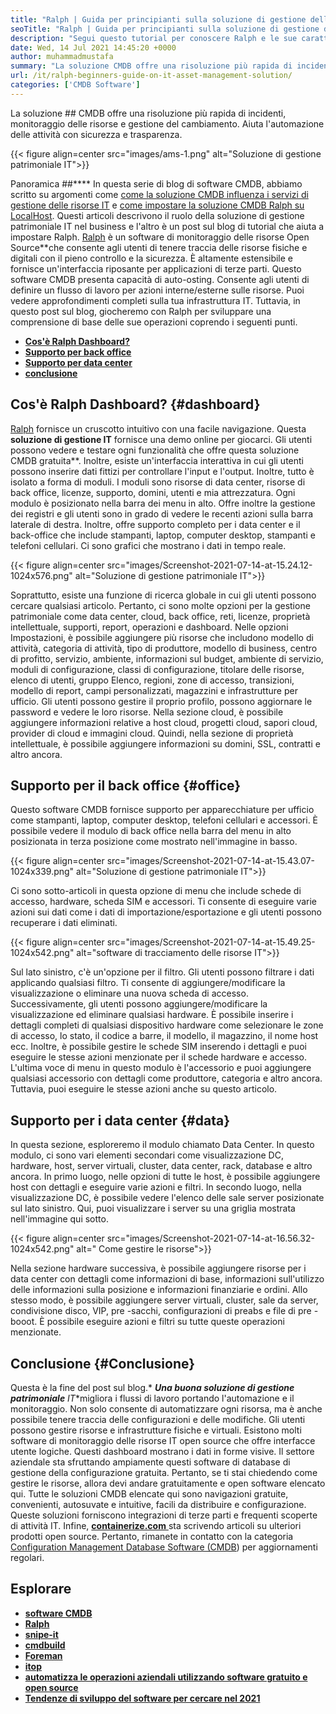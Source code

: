 ```yaml
---
title: "Ralph | Guida per principianti sulla soluzione di gestione delle risorse IT" 
seoTitle: "Ralph | Guida per principianti sulla soluzione di gestione delle risorse IT" 
description: "Segui questo tutorial per conoscere Ralph e le sue caratteristiche. Ralph è una soluzione di gestione patrimoniale IT open source che offre API REST, tracciamento delle risorse e altro ancora." 
date: Wed, 14 Jul 2021 14:45:20 +0000
author: muhammadmustafa
summary: "La soluzione CMDB offre una risoluzione più rapida di incidenti, monitoraggio delle attività e gestione del cambiamento. Aiuta l'automazione delle attività con sicurezza e trasparenza." 
url: /it/ralph-beginners-guide-on-it-asset-management-solution/
categories: ['CMDB Software']
---
```


La soluzione ## CMDB offre una risoluzione più rapida di incidenti, monitoraggio delle risorse e gestione del cambiamento. Aiuta l'automazione delle attività con sicurezza e trasparenza.

{{< figure align=center src="images/ams-1.png" alt="Soluzione di gestione patrimoniale IT">}}


Panoramica ##****
In questa serie di blog di software CMDB, abbiamo scritto su argomenti come [come la soluzione CMDB influenza i servizi di gestione delle risorse IT][1] e [come impostare la soluzione CMDB Ralph su LocalHost][2]. Questi articoli descrivono il ruolo della soluzione di gestione patrimoniale IT nel business e l'altro è un post sul blog di tutorial che aiuta a impostare Ralph. [Ralph][3] è un software di monitoraggio delle risorse Open Source**che consente agli utenti di tenere traccia delle risorse fisiche e digitali con il pieno controllo e la sicurezza. È altamente estensibile e fornisce un'interfaccia riposante per applicazioni di terze parti. Questo software CMDB presenta capacità di auto-osting. Consente agli utenti di definire un flusso di lavoro per azioni interne/esterne sulle risorse. Puoi vedere approfondimenti completi sulla tua infrastruttura IT. Tuttavia, in questo post sul blog, giocheremo con Ralph per sviluppare una comprensione di base delle sue operazioni coprendo i seguenti punti.
* **[Cos'è Ralph Dashboard?][4]** 
* [ **Supporto per back office** ][5]
* **[Supporto per data center][6]** 
* [ **conclusione** ][7]

## Cos'è Ralph Dashboard? {#dashboard}

[Ralph][3] fornisce un cruscotto intuitivo con una facile navigazione. Questa **soluzione di gestione IT** fornisce una demo online per giocarci. Gli utenti possono vedere e testare ogni funzionalità che offre questa soluzione CMDB gratuita**. Inoltre, esiste un'interfaccia interattiva in cui gli utenti possono inserire dati fittizi per controllare l'input e l'output. Inoltre, tutto è isolato a forma di moduli. I moduli sono risorse di data center, risorse di back office, licenze, supporto, domini, utenti e mia attrezzatura. Ogni modulo è posizionato nella barra dei menu in alto. Offre inoltre la gestione dei registri e gli utenti sono in grado di vedere le recenti azioni sulla barra laterale di destra. Inoltre, offre supporto completo per i data center e il back-office che include stampanti, laptop, computer desktop, stampanti e telefoni cellulari. Ci sono grafici che mostrano i dati in tempo reale.

{{< figure align=center src="images/Screenshot-2021-07-14-at-15.24.12-1024x576.png" alt="Soluzione di gestione patrimoniale IT">}}

Soprattutto, esiste una funzione di ricerca globale in cui gli utenti possono cercare qualsiasi articolo. Pertanto, ci sono molte opzioni per la gestione patrimoniale come data center, cloud, back office, reti, licenze, proprietà intellettuale, supporti, report, operazioni e dashboard. Nelle opzioni Impostazioni, è possibile aggiungere più risorse che includono modello di attività, categoria di attività, tipo di produttore, modello di business, centro di profitto, servizio, ambiente, informazioni sul budget, ambiente di servizio, moduli di configurazione, classi di configurazione, titolare delle risorse, elenco di utenti, gruppo Elenco, regioni, zone di accesso, transizioni, modello di report, campi personalizzati, magazzini e infrastrutture per ufficio. Gli utenti possono gestire il proprio profilo, possono aggiornare le password e vedere le loro risorse. Nella sezione cloud, è possibile aggiungere informazioni relative a host cloud, progetti cloud, sapori cloud, provider di cloud e immagini cloud. Quindi, nella sezione di proprietà intellettuale, è possibile aggiungere informazioni su domini, SSL, contratti e altro ancora.

## Supporto per il back office {#office}

Questo software CMDB fornisce supporto per apparecchiature per ufficio come stampanti, laptop, computer desktop, telefoni cellulari e accessori. È possibile vedere il modulo di back office nella barra del menu in alto posizionata in terza posizione come mostrato nell'immagine in basso.

{{< figure align=center src="images/Screenshot-2021-07-14-at-15.43.07-1024x339.png" alt="Soluzione di gestione patrimoniale IT">}}

Ci sono sotto-articoli in questa opzione di menu che include schede di accesso, hardware, scheda SIM e accessori. Ti consente di eseguire varie azioni sui dati come i dati di importazione/esportazione e gli utenti possono recuperare i dati eliminati.

{{< figure align=center src="images/Screenshot-2021-07-14-at-15.49.25-1024x542.png" alt="software di tracciamento delle risorse IT">}}

Sul lato sinistro, c'è un'opzione per il filtro. Gli utenti possono filtrare i dati applicando qualsiasi filtro. Ti consente di aggiungere/modificare la visualizzazione o eliminare una nuova scheda di accesso. Successivamente, gli utenti possono aggiungere/modificare la visualizzazione ed eliminare qualsiasi hardware. È possibile inserire i dettagli completi di qualsiasi dispositivo hardware come selezionare le zone di accesso, lo stato, il codice a barre, il modello, il magazzino, il nome host ecc. Inoltre, è possibile gestire le schede SIM inserendo i dettagli e puoi eseguire le stesse azioni menzionate per il schede hardware e accesso. L'ultima voce di menu in questo modulo è l'accessorio e puoi aggiungere qualsiasi accessorio con dettagli come produttore, categoria e altro ancora. Tuttavia, puoi eseguire le stesse azioni anche su questo articolo.

## Supporto per i data center {#data}

In questa sezione, esploreremo il modulo chiamato Data Center. In questo modulo, ci sono vari elementi secondari come visualizzazione DC, hardware, host, server virtuali, cluster, data center, rack, database e altro ancora. In primo luogo, nelle opzioni di tutte le host, è possibile aggiungere host con dettagli e eseguire varie azioni e filtri. In secondo luogo, nella visualizzazione DC, è possibile vedere l'elenco delle sale server posizionate sul lato sinistro. Qui, puoi visualizzare i server su una griglia mostrata nell'immagine qui sotto.

{{< figure align=center src="images/Screenshot-2021-07-14-at-16.56.32-1024x542.png" alt=" Come gestire le risorse">}}

Nella sezione hardware successiva, è possibile aggiungere risorse per i data center con dettagli come informazioni di base, informazioni sull'utilizzo delle informazioni sulla posizione e informazioni finanziarie e ordini. Allo stesso modo, è possibile aggiungere server virtuali, cluster, sale da server, condivisione disco, VIP, pre -sacchi, configurazioni di preabs e file di pre -booot. È possibile eseguire azioni e filtri su tutte queste operazioni menzionate.

## Conclusione {#Conclusione}

Questa è la fine del post sul blog.* ***Una buona soluzione di gestione patrimoniale** IT**migliora i flussi di lavoro portando l'automazione e il monitoraggio. Non solo consente di automatizzare ogni risorsa, ma è anche possibile tenere traccia delle configurazioni e delle modifiche. Gli utenti possono gestire risorse e infrastrutture fisiche e virtuali. Esistono molti software di monitoraggio delle risorse IT open source che offre interfacce utente logiche. Questi dashboard mostrano i dati in forme visive. Il settore aziendale sta sfruttando ampiamente questi software di database di gestione della configurazione gratuita. Pertanto, se ti stai chiedendo come gestire le risorse, allora devi andare gratuitamente e open software elencato qui. Tutte le soluzioni CMDB elencate qui sono navigazioni gratuite, convenienti, autosuvate e intuitive, facili da distribuire e configurazione. Queste soluzioni forniscono integrazioni di terze parti e frequenti scoperte di attività IT.
Infine, [ **containerize.com** ][8] sta scrivendo articoli su ulteriori prodotti open source. Pertanto, rimanete in contatto con la categoria [Configuration Management Database Software (CMDB][9]) per aggiornamenti regolari.

## Esplorare
* **[software CMDB][9]** 
* **[Ralph][3]** 
* [ **snipe-it** ][10]
* [ **cmdbuild** ][11]
* **[Foreman][12]** 
* **[itop][13]** 
* [ **automatizza le operazioni aziendali utilizzando software gratuito e open source** ][14]
* **[Tendenze di sviluppo del software per cercare nel 2021][15]** 



[1]: https://blog.containerize.com/cmdb-software/how-cmdb-solution-influences-it-asset-management-services/
[2]: https://blog.containerize.com/cmdb-software/how-to-set-up-cmdb-solution-ralph-on-localhost/
[3]: https://products.containerize.com/cmdb-software/ralph/
[4]: #dashboard
[5]: #office
[6]: #data
[7]: #Conclusion
[8]: https://www.containerize.com/
[9]: https://products.containerize.com/cmdb-software/
[10]: https://products.containerize.com/cmdb-software/snipe-it/
[11]: https://products.containerize.com/cmdb-software/cmdbuild/
[12]: https://products.containerize.com/cmdb-software/foreman/
[13]: https://products.containerize.com/cmdb-software/itop/
[14]: https://blog.containerize.com/blogging/automate-business-operations-using-open-source-software/
[15]: https://blog.containerize.com/blockchain-platforms/software-development-trends-to-look-out-for-in-2021/
